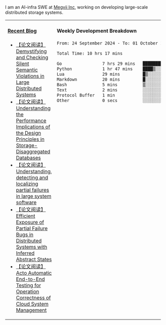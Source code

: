 I am an AI-infra SWE at [Megvii Inc](https://en.megvii.com/), working on developing large-scale distributed storage systems.

<table width="960px">
<tr>
<td valign="top" width="50%">

#### <a href="https://www.kongjun18.me" target="_blank">Recent Blog</a>

<!-- BLOG-POST-LIST:START -->
- [【论文阅读】Demystifying and Checking Silent Semantic Violations in Large Distributed Systems](https://kongjun18.github.io/posts/demystifying-and-checking-silent-semantic-violations-in-large-distributed-systems/)
- [【论文阅读】Understanding the Performance Implications of the Design Principles in Storage-Disaggregated Databases](https://kongjun18.github.io/posts/understanding-the-performance-implications-of-the-design-principles-in-storage-disaggregated-databases/)
- [【论文阅读】Understanding, detecting and localizing partial failures in large system software](https://kongjun18.github.io/posts/understanding-detecting-and-localizing-partial-failures-in-large-system-software/)
- [【论文阅读】Efficient Exposure of Partial Failure Bugs in Distributed Systems with Inferred Abstract States](https://kongjun18.github.io/posts/efficient-exposure-of-partial-failure-bugs-in-distributed-systems-with-inferred-abstract-states/)
- [【论文阅读】Acto Automatic End-to-End Testing for Operation Correctness of Cloud System Management](https://kongjun18.github.io/posts/acto-automatic-end-to-end-testing-for-operation-correctness-of-cloud-system-management/)
<!-- BLOG-POST-LIST:END -->

</td>
<td valign="top" width="50%">

#### Weekly Development Breakdown

<!--START_SECTION:waka-->

```txt
From: 24 September 2024 - To: 01 October 2024

Total Time: 10 hrs 17 mins

Go                7 hrs 29 mins   ██████████████████▒░░░░░░   72.83 %
Python            1 hr 47 mins    ████▒░░░░░░░░░░░░░░░░░░░░   17.41 %
Lua               29 mins         █▒░░░░░░░░░░░░░░░░░░░░░░░   04.75 %
Markdown          20 mins         █░░░░░░░░░░░░░░░░░░░░░░░░   03.38 %
Bash              5 mins          ▒░░░░░░░░░░░░░░░░░░░░░░░░   00.90 %
Text              2 mins          ░░░░░░░░░░░░░░░░░░░░░░░░░   00.39 %
Protocol Buffer   1 min           ░░░░░░░░░░░░░░░░░░░░░░░░░   00.27 %
Other             0 secs          ░░░░░░░░░░░░░░░░░░░░░░░░░   00.07 %
```

<!--END_SECTION:waka-->
</td>
</tr>

</table>
